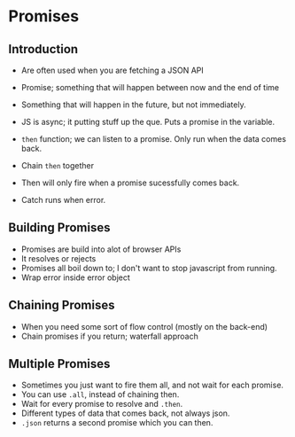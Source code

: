 # Promises

## Introduction
* Are often used when you are fetching a JSON API
* Promise; something that will happen between now and the end of time
* Something that will happen in the future, but not immediately.
* JS is async; it putting stuff up the que. Puts a promise in the variable.

* `then` function; we can listen to a promise. Only run when the data comes back.
*  Chain `then` together
* Then will only fire when a promise sucessfully comes back.
* Catch runs when error.

## Building Promises
* Promises are build into alot of browser APIs
* It resolves or rejects
* Promises all boil down to; I don't want to stop javascript from running.
* Wrap error inside error object

## Chaining Promises
* When you need some sort of flow control (mostly on the back-end)
* Chain promises if you return; waterfall approach

## Multiple Promises
* Sometimes you just want to fire them all, and not wait for each promise.
* You can use `.all`, instead of chaining then.
* Wait for every promise to resolve and `.then`.
* Different types of data that comes back, not always json.
* `.json` returns a second promise which you can then.